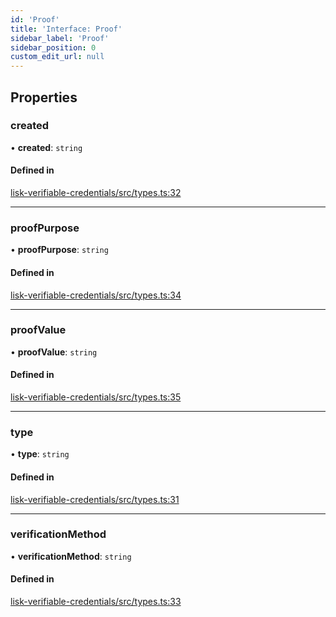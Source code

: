 ```yaml
---
id: 'Proof'
title: 'Interface: Proof'
sidebar_label: 'Proof'
sidebar_position: 0
custom_edit_url: null
---
```


## Properties

### created

• **created**: `string`

#### Defined in

[lisk-verifiable-credentials/src/types.ts:32](https://github.com/aldhosutra/lisk-did/blob/6db44d1/packages/lisk-verifiable-credentials/src/types.ts#L32)

---

### proofPurpose

• **proofPurpose**: `string`

#### Defined in

[lisk-verifiable-credentials/src/types.ts:34](https://github.com/aldhosutra/lisk-did/blob/6db44d1/packages/lisk-verifiable-credentials/src/types.ts#L34)

---

### proofValue

• **proofValue**: `string`

#### Defined in

[lisk-verifiable-credentials/src/types.ts:35](https://github.com/aldhosutra/lisk-did/blob/6db44d1/packages/lisk-verifiable-credentials/src/types.ts#L35)

---

### type

• **type**: `string`

#### Defined in

[lisk-verifiable-credentials/src/types.ts:31](https://github.com/aldhosutra/lisk-did/blob/6db44d1/packages/lisk-verifiable-credentials/src/types.ts#L31)

---

### verificationMethod

• **verificationMethod**: `string`

#### Defined in

[lisk-verifiable-credentials/src/types.ts:33](https://github.com/aldhosutra/lisk-did/blob/6db44d1/packages/lisk-verifiable-credentials/src/types.ts#L33)
